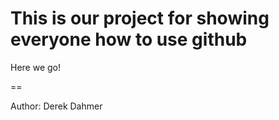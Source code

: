 This is our project for showing everyone how to use github
===

Here we go!

==

Author: Derek Dahmer
